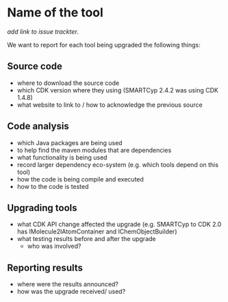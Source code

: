 # Name of the tool
_add link to issue trackter._

We want to report for each tool being upgraded the following things:

## Source code
* where to download the source code
* which CDK version where they using (SMARTCyp 2.4.2 was using CDK 1.4.8)
* what website to link to / how to acknowledge the previous source

## Code analysis
* which Java packages are being used
* to help find the maven modules that are dependencies
* what functionality is being used
* record larger dependency eco-system (e.g. which tools depend on this tool)
* how the code is being compile and executed
* how to the code is tested

## Upgrading tools
* what CDK API change affected the upgrade (e.g. SMARTCyp to CDK 2.0 has IMolecule2IAtomContainer and IChemObjectBuilder)
* what testing results before and after the upgrade
  * who was involved?

## Reporting results
* where were the results announced?
* how was the upgrade received/ used?

  
